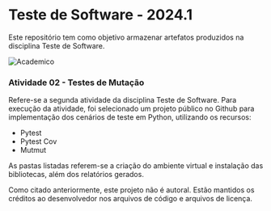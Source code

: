 # Teste de Software -  2024.1
Este repositório tem como objetivo armazenar artefatos produzidos na disciplina Teste de Software.

![Academico](https://img.shields.io/badge/ACADÊMICO-8A2BE2)
### Atividade 02 - Testes de Mutação

Refere-se a segunda atividade da disciplina Teste de Software. Para execução da atividade, foi selecionado um projeto público no Github para implementação dos cenários de teste em Python, utilizando os recursos:

- Pytest
- Pytest Cov
- Mutmut

As pastas listadas referem-se a criação do ambiente virtual e instalação das bibliotecas, além dos relatórios gerados.



Como citado anteriormente, este projeto não é autoral. Estão mantidos os créditos ao desenvolvedor nos arquivos de código e arquivos de licença. 
